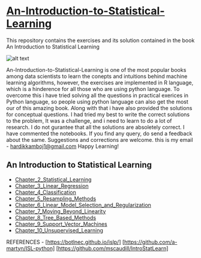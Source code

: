 # [An-Introduction-to-Statistical-Learning](http://faculty.marshall.usc.edu/gareth-james/ISL/)
This repository contains the exercises and its solution contained in the book An Introduction to Statistical Learning

![alt text](https://images.springer.com/sgw/books/medium/9781461471370.jpg)

 An-Introduction-to-Statistical-Learning is one of the most popular books among data scientists to learn the conepts and intuitions behind 
 machine learning algorithms, however, the exercises are implemented in R language, which is a hinderence for all those who are using python
 language. To overcome this i have tried solving all the questions in practical exerices in Python language, so people using python language 
 can also get the most our of this amazing book. Along with that i have also provided the solutions for conceptual questions.
 I had tried my best to write the correct solutions to the problem, It was a challenge, and i need to learn to do a lot of research. I do not gurantee that all the solutions are
 absoletely correct. I have commented the notebooks. 
 If you find any query, do send a feedback about the same. Suggestions and corrections are welcome. 
 this is my email - hardikkamboj1@gmail.com
 Happy Learning!
 
 
 ## An Introduction to Statistical Learning
- [Chapter_2_Statistical_Learning](/Chapter_2/)
- [Chapter_3_Linear_Regression](/Chapter_3/)
- [Chapter_4_Classification](/Chapter_4/)
- [Chapter_5_Resampling_Methods](/Chapter_5/)
- [Chapter_6_Linear_Model_Selection_and_Regularization](/Chapter_6/)
- [Chapter_7_Moving_Beyond_Linearity](/Chapter_7/)
- [Chapter_8_Tree_Based_Methods](/Chapter_8/)
- [Chapter_9_Support_Vector_Machines](/Chapter_9/)
- [Chapter_10_Unsupervised_Learning](/Chapter_10/)


REFERENCES - 
[https://botlnec.github.io/islp/]
[https://github.com/a-martyn/ISL-python]
[https://github.com/mscaudill/IntroStatLearn]
